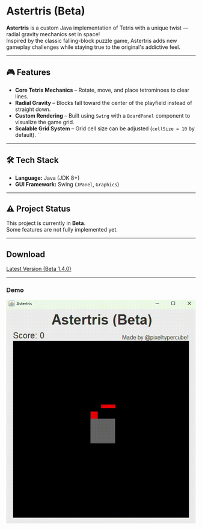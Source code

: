 # Astertris (Beta)

**Astertris** is a custom Java implementation of Tetris with a unique twist — radial gravity mechanics set in space!  
Inspired by the classic falling-block puzzle game, Astertris adds new gameplay challenges while staying true to the original's addictive feel.

---

## 🎮 Features
- **Core Tetris Mechanics** – Rotate, move, and place tetrominoes to clear lines.  
- **Radial Gravity** – Blocks fall toward the center of the playfield instead of straight down.  
- **Custom Rendering** – Built using `Swing` with a `BoardPanel` component to visualize the game grid.  
- **Scalable Grid System** – Grid cell size can be adjusted (`cellSize = 10` by default).  ``

---

## 🛠️ Tech Stack
- **Language:** Java (JDK 8+)  
- **GUI Framework:** Swing (`JPanel`, `Graphics`)  

---

## ⚠️ Project Status
This project is currently in **Beta**.  
Some features are not fully implemented yet.

---

## Download
[Latest Version (Beta 1.4.0)](https://github.com/pixelhypercube/Astertris/releases/tag/beta-1.4.0)

---

### Demo
![Astertris Gameplay](demo.gif)
